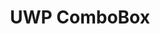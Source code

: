 ---
title: UWP ComboBox
tags: 
- UWP
- WPF
links:
- ["StackOverflow: ComboBox SelectedItem vs SelectedValue", https://stackoverflow.com/questions/2883481/combobox-selecteditem-vs-selectedvalue]
- ["StackOverflow: WPF Binding ComboBox to my ViewModel", https://stackoverflow.com/questions/34321074/wpf-binding-combobox-to-my-viewmodel]
- ["StackOverflow: StackOverflowException in UWP ComboBox", https://stackoverflow.com/questions/42604369/stackoverflowexception-in-uwp-combobox]
- ["StackOverflow: Combobox binding to a dictionary", https://stackoverflow.com/questions/21924624/combobox-binding-to-a-dictionary]
- ["StackOverflow: Windows 10 App - Combobox from JSON", https://stackoverflow.com/questions/44609729/windows-10-app-combobox-from-json]
---